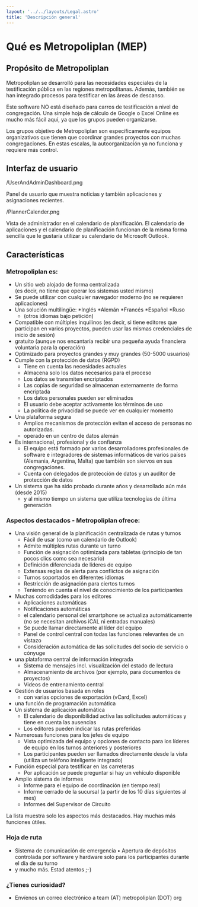 ```yaml
---
layout: '../../layouts/Legal.astro'
title: 'Descripción general'
---
```


# Qué es Metropoliplan (MEP)

## Propósito de Metropoliplan

Metropoliplan se desarrolló para las necesidades especiales de la testificación pública en las regiones metropolitanas. Además, también se han integrado procesos para testificar en las áreas de descanso.  

Este software NO está diseñado para carros de testificación a nivel de congregación. Una simple hoja de cálculo de Google o Excel Online es mucho más fácil aquí, ya que los grupos pueden organizarse.

Los grupos objetivo de Metropoliplan son específicamente equipos organizativos que tienen que coordinar grandes proyectos con muchas congregaciones. En estas escalas, la autoorganización ya no funciona y requiere más control.
 
## Interfaz de usuario

/UserAndAdminDashboard.png

Panel de usuario que muestra noticias y también aplicaciones y asignaciones recientes.

/PlannerCalender.png

Vista de administrador en el calendario de planificación. El calendario de aplicaciones y el calendario de planificación funcionan de la misma forma sencilla que le gustaría utilizar su calendario de Microsoft Outlook.

## Características

### Metropoliplan es:

* Un sitio web alojado de forma centralizada  
(es decir, no tiene que operar los sistemas usted mismo)
* Se puede utilizar con cualquier navegador moderno (no se requieren aplicaciones)
* Una solución multilingüe:
  *Inglés
  *Alemán
  *Francés
  *Español
  *Ruso
  * (otros idiomas bajo petición)
* Compatible con múltiples inquilinos (es decir, si tiene editores que participan en varios proyectos, pueden usar las mismas credenciales de inicio de sesión)
* gratuito (aunque nos encantaría recibir una pequeña ayuda financiera voluntaria para la operación)
* Optimizado para proyectos grandes y muy grandes (50-5000 usuarios)
* Cumple con la protección de datos (RGPD)
  * Tiene en cuenta las necesidades actuales
  * Almacena solo los datos necesarios para el proceso
  * Los datos se transmiten encriptados
  * Las copias de seguridad se almacenan externamente de forma encriptada
  * Los datos personales pueden ser eliminados
  * El usuario debe aceptar activamente los términos de uso
  * La política de privacidad se puede ver en cualquier momento
* Una plataforma segura
  * Amplios mecanismos de protección evitan el acceso de personas no autorizadas.
  * operado en un centro de datos alemán
* Es internacional, profesional y de confianza
  * El equipo está formado por varios desarrolladores profesionales de software e integradores de sistemas informáticos de varios países (Alemania, Argentina, Malta) que también son siervos en sus congregaciones.
  * Cuenta con delegados de protección de datos y un auditor de protección de datos
* Un sistema que ha sido probado durante años y desarrollado aún más (desde 2015)
  * y al mismo tiempo un sistema que utiliza tecnologías de última generación


### Aspectos destacados - Metropoliplan ofrece:  
* Una visión general de la planificación centralizada de rutas y turnos
  * Fácil de usar (como un calendario de Outlook)
  * Admite múltiples rutas durante un turno
  * Función de asignación optimizada para tabletas (principio de tan pocos clics como sea necesario)
  * Definición diferenciada de líderes de equipo
  * Extensas reglas de alerta para conflictos de asignación
  * Turnos soportados en diferentes idiomas
  * Restricción de asignación para ciertos turnos
  * Teniendo en cuenta el nivel de conocimiento de los participantes
* Muchas comodidades para los editores
  * Aplicaciones automáticas
  * Notificaciones automáticas
  * el calendario personal del smartphone se actualiza automáticamente (no se necesitan archivos iCAL ni entradas manuales)
  * Se puede llamar directamente al líder del equipo
  * Panel de control central con todas las funciones relevantes de un vistazo
  * Consideración automática de las solicitudes del socio de servicio o cónyuge
* una plataforma central de información integrada  
   * Sistema de mensajes incl. visualización del estado de lectura
   * Almacenamiento de archivos (por ejemplo, para documentos de proyectos)
   * Videos de entrenamiento central
* Gestión de usuarios basada en roles
   * con varias opciones de exportación (vCard, Excel)
* una función de programación automática
* Un sistema de aplicación automática 
   * El calendario de disponibilidad activa las solicitudes automáticas y tiene en cuenta las ausencias
   * Los editores pueden indicar las rutas preferidas
* Numerosas funciones para los jefes de equipo
   * Vista optimizada del equipo y opciones de contacto para los líderes de equipo en los turnos anteriores y posteriores
   * Los participantes pueden ser llamados directamente desde la vista (utiliza un teléfono inteligente integrado)
* Función especial para testificar en las carreteras
   * Por aplicación se puede preguntar si hay un vehículo disponible
* Amplio sistema de informes
   * Informe para el equipo de coordinación (en tiempo real)
   * Informe cerrado de la sucursal (a partir de los 10 días siguientes al mes)
   * Informes del Supervisor de Circuito

La lista muestra solo los aspectos más destacados. 
Hay muchas más funciones útiles.

### Hoja de ruta
* Sistema de comunicación de emergencia
• Apertura de depósitos controlada por software y hardware solo para los participantes durante el día de su turno
* y mucho más. Estad atentos ;-)
   
### ¿Tienes curiosidad?
* Envíenos un correo electrónico a team (AT) metropoliplan (DOT) org
